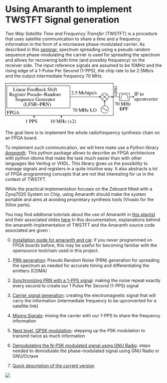 # Using Amaranth to implement TWSTFT Signal generation

*Two Way Satellite Time and Frequency Transfer* (TWSTFT) is a procedure that uses satellite communication to share a time and a frequency information in the form of a microwave phase-modulated carrier. As described in this [seminar](https://www.youtube.com/watch?v=9GlbMpPXi_A), spectrum spreading using a pseudo random sequence phase-modulating the carrier is used for spreading the spectrum and allows for recovering both time (and possibly frequency) on the receiver side. The input reference signals are assumed to be 10MHz and the rising edge of a 1-Pulse Per Second (1-PPS), the chip rate to be 2.5Mb/s and the output intermediate frequency 70 MHz.

<img src="figures/setup.png">

The goal here is to implement the whole radiofrequency synthesis chain on an FPGA board.

To implement such communication, we will here make use a Python library [_Amaranth_](https://github.com/amaranth-lang/amaranth). This python package allows to describe an FPGA architecture with python idioms that make the task much easier than with other languages like Verilog or VHDL. This library gives us the possibility to manage signals and registers in a quite intuitive way. It also abstracts a lot of FPGA programming concepts that are not that interesting for us in the context of TWSTFT. 

While the practical implementation focuses on the Zeboard fitted with a Zynq7020 System on Chip, using Amaranth should make the system portable and aims at avoiding proprietary synthesis tools (Vivado for the Xilinx parts).

You may find additonal tutorials about the use of Amaranth in [this playlist](https://www.youtube.com/watch?v=b_n8l795CQI&list=PLCfH8xIFcsLlklxjWLaXC_TZ9BlF0FuI9&ab_channel=EuropeanGNURadioDays)
 and their associated slides [here](./EuGRD_tutorial/slides_nath) 
In this documentation, explanations behind the amaranth implementation of TWSTFT and the Amaranth source code associated are given :

0. [Installation guide for amaranth and cie](Doc/0_Installation.md):
if you never programmed on FPGA boards before, this may be useful for becoming familiar with the opensource toolchain used in this project.

1. [PRN generation](Doc/1_PRN.md):
Pseudo Random Noise (PRN) generation for spreading the spectrum as needed for accurate timing and differentiating the emitters (CDMA)

2. [Synchronizing PRN with a 1-PPS signal](Doc/2_Sync_PRN_1PPS.md):
making the noise repeat exactly every second to create our 1 Pulse Per Second (1-PPS) signal

3. [Carrier signal generation](Doc/3_Clk_Generation.md):
creating the electromagnetic signal that will carry the information (intermediate frequency to be upconverted for a satellite link)

4. [Mixing Signals](Doc/4_Mixing_Signals.md):
mixing the carrier with our 1-PPS to share the frequency information

5. [Next level, QPSK modulation](Doc/5_another_modulation.md):
stepping up the PSK modulation to transmit twice as much information

6. [Demodulating the N-PSK modulated signal using GNU Radio](Doc/6_Demodulation.md):
steps needed to demodulate the phase-modulated signal using GNU Radio or GNU/Octave

7. [Quick description of the current version](Doc/AboutTheCurrentVersion.md)

<img src="figures/220525ranging.svg">
